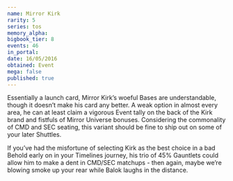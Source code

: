 ```yaml
---
name: Mirror Kirk
rarity: 5
series: tos
memory_alpha:
bigbook_tier: 8
events: 46
in_portal:
date: 16/05/2016
obtained: Event
mega: false
published: true
---
```


Essentially a launch card, Mirror Kirk’s woeful Bases are understandable, though it doesn’t make his card any better. A weak option in almost every area, he can at least claim a vigorous Event tally on the back of the Kirk brand and fistfuls of Mirror Universe bonuses. Considering the commonality of CMD and SEC seating, this variant should be fine to ship out on some of your later Shuttles.

If you’ve had the misfortune of selecting Kirk as the best choice in a bad Behold early on in your Timelines journey, his trio of 45% Gauntlets could allow him to make a dent in CMD/SEC matchups - then again, maybe we’re blowing smoke up your rear while Balok laughs in the distance.
